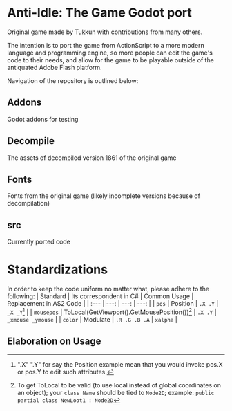 # Anti-Idle: The Game Godot port
Original game made by Tukkun with contributions from many others.

The intention is to port the game from ActionScript to a more modern language and programming engine, so more people can edit the game's code to their needs, and allow for the game to be playable outside of the antiquated Adobe Flash platform.

Navigation of the repository is outlined below:

## Addons
Godot addons for testing

## Decompile
The assets of decompiled version 1861 of the original game

## Fonts
Fonts from the original game (likely incomplete versions because of decompilation)

## src
Currently ported code

# Standardizations
In order to keep the code uniform no matter what, please adhere to the following:
| Standard | Its correspondent in C# | Common Usage | Replacement in AS2 Code |
| :--- | ---: | ---: | ---: |
| `pos` | Position | `.X .Y` | `_X _Y`[^1] |
| `mousepos` | ToLocal(GetViewport().GetMousePosition())[^2] | `.X .Y` | `_xmouse _ymouse` |
| `color` | Modulate | `.R .G .B .A` | `xalpha` |

## Elaboration on Usage
[^1]: ".X" ".Y" for say the Position example mean that you would invoke pos.X or pos.Y to edit such attributes.
[^2]: To get ToLocal to be valid (to use local instead of global coordinates on an object); your `class Name` should be tied to `Node2D`; example: `public partial class NewLoot1 : Node2D`
